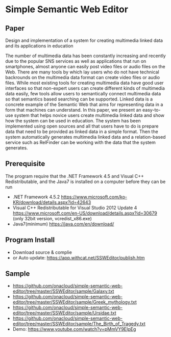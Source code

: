 # Simple Semantic Web Editor


## Paper

Design and implementation of a system for creating multimedia linked data and its applications in education 

The number of multimedia data has been constantly increasing and recently due to the popular SNS services as well as applications that run on smartphones, almost anyone can easily post video files or audio files on the Web. There are many tools by which lay users who do not have technical backrounds on the multimedia data format can create video files or audio files. While most existing tools for creating multimedia data have good user interfaces so that non-expert users can create different kinds of multimedia data easily, few tools allow users to semantically connect multimedia data so that semantics based searching can be supported. Linked data is a concrete example of the Semantic Web that aims for representing data in a form that machines can understand. In this paper, we present an easy-to-use system that helps novice users create multimedia linked data and show how the system can be used in education. The system has been implemented using open sources and all that users have to do is prepare data that need to be provided as linked data in a simple format. Then the system automatically generates multimedia linked data and a relation-based service such as RelFinder can be working with the data that the system generates. 


## Prerequisite 

The program require that the .NET Framework 4.5 and Visual C++ Redistributable, and the Java7 is installed on a computer before they can be run 

* .NET Framework 4.5.2 https://www.microsoft.com/ko-KR/download/details.aspx?id=42643
* Visual C++ Redistributable for Visual Studio 2012 Update 4 https://www.microsoft.com/en-US/download/details.aspx?id=30679 (only 32bit version, vcredist_x86.exe) 
* Java7(minimum) https://java.com/en/download/ 

## Program Install

* Download source & complie 
* or Auto update: https://app.withcat.net/SSWEditor/publish.htm 

## Sample 

* https://github.com/onacloud/simple-semantic-web-editor/tree/master/SSWEditor/sample/Galaxy.txt 
* https://github.com/onacloud/simple-semantic-web-editor/tree/master/SSWEditor/sample/Greek_mythology.txt 
* https://github.com/onacloud/simple-semantic-web-editor/tree/master/SSWEditor/sample/Ursidae.txt 
* https://github.com/onacloud/simple-semantic-web-editor/tree/master/SSWEditor/sample/The_Birth_of_Tragedy.txt 
* Demo: https://www.youtube.com/watch?v=pMmVY9EIpEg

